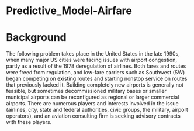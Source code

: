 # Predictive_Model-Airfare

# Background

The following problem takes place in the United States in the late 1990s, when
many major US cities were facing issues with airport congestion, partly as a result
of the 1978 deregulation of airlines. Both fares and routes were freed from
regulation, and low-fare carriers such as Southwest (SW) began competing on
existing routes and starting nonstop service on routes that previously lacked it.
Building completely new airports is generally not feasible, but sometimes
decommissioned military bases or smaller municipal airports can be reconfigured
as regional or larger commercial airports. There are numerous players and
interests involved in the issue (airlines, city, state and federal authorities, civic
groups, the military, airport operators), and an aviation consulting firm is seeking
advisory contracts with these players.
